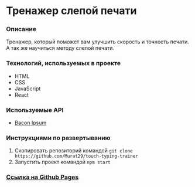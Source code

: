 # Тренажер слепой печати

### Описание
Тренажер, который поможет вам улучшить скорость и точность печати. А так же научиться методу слепой печати.

### Технологий, используемых в проекте
* HTML
* CSS
* JavaScript
* React

### Используемые API
* [Bacon Ipsum](https://baconipsum.com/json-api/)

### Инструкциями по развертыванию
1) Скопировать репозиторий командой `git clone https://github.com/Murat29/touch-typing-trainer`
2) Запустить проект командой `npm start`

### [Ссылка на Github Pages](https://murat29.github.io/touch-typing-trainer/)
